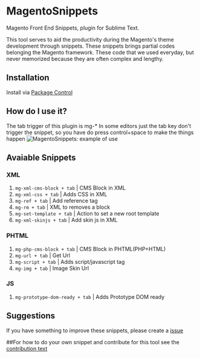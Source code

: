 # MagentoSnippets
Magento Front End Snippets, plugin for Sublime Text.

This tool serves to aid the productivity during the Magento's theme development through snippets. These snippets brings partial codes belonging the Magento framework. These code that we used everyday, but never memorized because they are often complex and lengthy.

## Installation
Install via [Package Control](https://packagecontrol.io/installation)

## How do I use it?
The tab trigger of this plugin is mg-*
In some editors just the tab key don't trigger the snippet, so you have do press control+space to make the things happen
![MagentoSnippets: example of use](http://www.magefront.com.br/wp-content/uploads/2015/01/magentoSnippets-sample1.gif)

## Avaiable Snippets

### XML

1. `mg-xml-cms-block + tab` | CMS Block in XML
1. `mg-xml-css + tab` | Adds CSS in XML
1. `mg-ref + tab` | Add reference tag
1. `mg-rm + tab` | XML to removes a block
1. `mg-set-template + tab` | Action to set a new root template
1. `mg-xml-skinjs + tab` | Add skin js in XML

### PHTML

1. `mg-php-cms-block + tab` | CMS Block in PHTML(PHP+HTML)
1. `mg-url + tab` | Get Url
1. `mg-script + tab` | Adds script/javascript tag
1. `mg-img + tab` | Image Skin Url


### JS

1. `mg-prototype-dom-ready + tab` | Adds Prototype DOM ready

## Suggestions
If you have something to improve these snippets, please create a [issue](https://github.com/MageFront/MagentoSnippets/issues/new)

##For how to do your own snippet and contribute for this tool see the [contribution text](https://github.com/MageFront/MagentoSnippets/blob/master/contribute.md)
